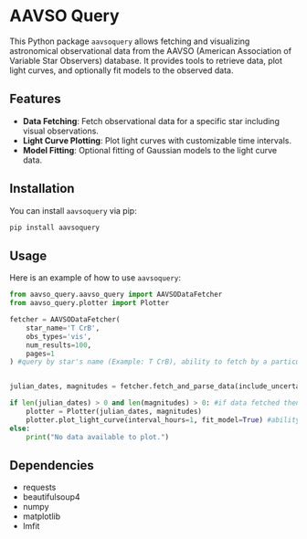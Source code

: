 # AAVSO Query

This Python package `aavsoquery` allows fetching and visualizing astronomical observational data from the AAVSO (American Association of Variable Star Observers) database. It provides tools to retrieve data, plot light curves, and optionally fit models to the observed data.

## Features

- **Data Fetching**: Fetch observational data for a specific star including visual observations.
- **Light Curve Plotting**: Plot light curves with customizable time intervals.
- **Model Fitting**: Optional fitting of Gaussian models to the light curve data.

## Installation

You can install `aavsoquery` via pip:

```bash
pip install aavsoquery
```
## Usage

Here is an example of how to use `aavsoquery`:

```python
from aavso_query.aavso_query import AAVSODataFetcher
from aavso_query.plotter import Plotter

fetcher = AAVSODataFetcher(
    star_name='T CrB',
    obs_types='vis',
    num_results=100,
    pages=1
) #query by star's name (Example: T CrB), ability to fetch by a particular observer by obscode = 'Observer's code'


julian_dates, magnitudes = fetcher.fetch_and_parse_data(include_uncertain=True) # you can exclude uncertain values that begins with <

if len(julian_dates) > 0 and len(magnitudes) > 0: #if data fetched then plot it
    plotter = Plotter(julian_dates, magnitudes) 
    plotter.plot_light_curve(interval_hours=1, fit_model=True) #ability to fit a simple gaussian model, also defaults to mean hourly data if more datapoints present
else:
    print("No data available to plot.")
```
## Dependencies

- requests
- beautifulsoup4
- numpy
- matplotlib
- lmfit

